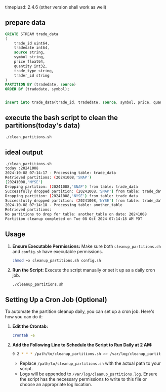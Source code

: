 timeplusd: 2.4.6 (other version shall work as well)

## prepare data
```sql
CREATE STREAM trade_data
(
    trade_id uint64,
    tradedate int64,
    source string,
    symbol string,
    price float64,
    quantity int32,
    trade_type string,
    trader_id string
)
PARTITION BY (tradedate, source)
ORDER BY (tradedate, symbol);


insert into trade_data(trade_id, tradedate, source, symbol, price, quantity, trade_type, trader_id) values(1002, format_DateTime(now(), '%Y%m%d') ,'SNAP','GOOGL',140.25,50,'Sell','TRADER002')


```

## execute the bash script to clean the partitions(today's data)

```bash
./clean_partitions.sh
```


## ideal output

```sh
./clean_partitions.sh 
today :20241008
2024-10-08 07:14:17 - Processing table: trade_data
Retrieved partitions: (20241008,'SNAP')
(20241008,'NYSE')
Dropping partition: (20241008,'SNAP') from table: trade_data
Successfully dropped partition: (20241008,'SNAP') from table: trade_data
Dropping partition: (20241008,'NYSE') from table: trade_data
Successfully dropped partition: (20241008,'NYSE') from table: trade_data
2024-10-08 07:14:18 - Processing table: another_table
Retrieved partitions: 
No partitions to drop for table: another_table on date: 20241008
Partition cleanup completed on Tue 08 Oct 2024 07:14:18 AM PDT
```


## Usage

1. **Ensure Executable Permissions:**
   Make sure both `cleanup_partitions.sh` and `config.sh` have executable permissions.
   ```bash
   chmod +x cleanup_partitions.sh config.sh
   ```

2. **Run the Script:**
   Execute the script manually or set it up as a daily cron job.
   ```bash
   ./cleanup_partitions.sh
   ```

## Setting Up a Cron Job (Optional)

To automate the partition cleanup daily, you can set up a cron job. Here's how you can do it:

1. **Edit the Crontab:**
   ```bash
   crontab -e
   ```

2. **Add the Following Line to Schedule the Script to Run Daily at 2 AM:**
   ```bash
   0 2 * * * /path/to/cleanup_partitions.sh >> /var/log/cleanup_partitions.log 2>&1
   ```
   - Replace `/path/to/cleanup_partitions.sh` with the actual path to your script.
   - Logs will be appended to `/var/log/cleanup_partitions.log`. Ensure the script has the necessary permissions to write to this file or choose an appropriate log location.

